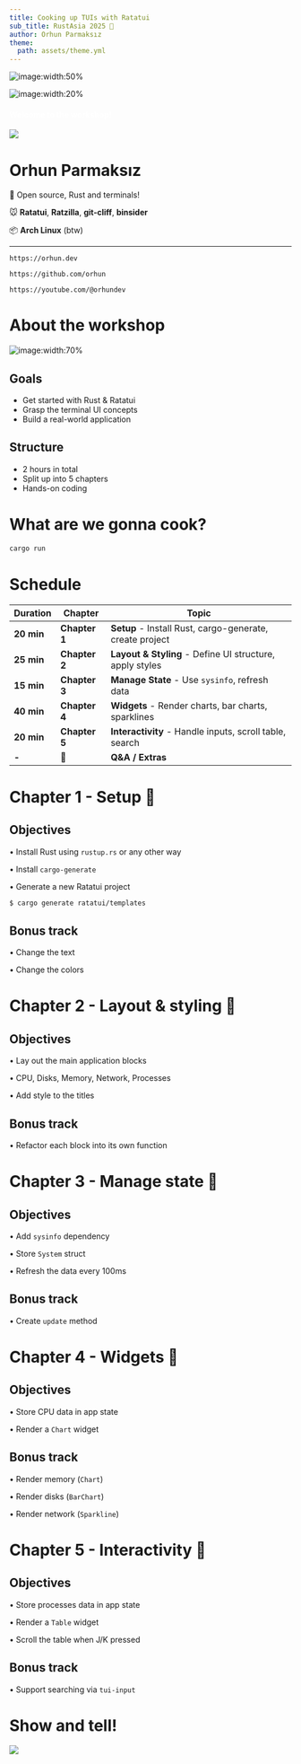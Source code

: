 ```yaml
---
title: Cooking up TUIs with Ratatui
sub_title: RustAsia 2025 🐲
author: Orhun Parmaksız
theme:
  path: assets/theme.yml
---
```


<!-- new_lines: 2 -->

![image:width:50%](assets/rustasia.png)

![image:width:20%](assets/rat-chef.gif)

<!-- column_layout: [1, 2, 1] -->

<!-- column: 1 -->

#### <span style="color: #ffffff">**Welcome to the workshop!**</span>

<!-- reset_layout -->

<!-- column_layout: [1, 9] -->

<!-- column: 1 -->

[](https://github.com/orhun/rustasia2025-ratatui-workshop)

<!-- end_slide -->

<!-- column_layout: [4, 5] -->

<!-- column: 0 -->

<!-- new_lines: 1 -->

![](assets/orhun.jpg)

<!-- column: 1 -->

<!-- new_lines: 1 -->

<!-- pause -->

# **Orhun Parmaksız**

🦀 Open source, Rust and terminals!

🐭 **Ratatui**, **Ratzilla**, **git-cliff**, **binsider**

📦 **Arch Linux** (btw)

---

`https://orhun.dev             `

`https://github.com/orhun      `

`https://youtube.com/@orhundev `

<!-- end_slide -->

# About the workshop

<!-- pause -->

<!-- column_layout: [3, 2] -->

<!-- column: 1 -->

![image:width:70%](assets/ratatui-spin.gif)

<!-- column: 0 -->

## Goals

- Get started with Rust & Ratatui
- Grasp the terminal UI concepts
- Build a real-world application

<!-- pause -->

## Structure

- 2 hours in total
- Split up into 5 chapters
- Hands-on coding

<!-- end_slide -->

# What are we gonna cook?

```bash +exec +acquire_terminal
cargo run
```

<!-- end_slide -->

# Schedule

| Duration   | Chapter       | Topic                                                    |
| ---------- | ------------- | -------------------------------------------------------- |
| **20 min** | **Chapter 1** | **Setup** - Install Rust, cargo-generate, create project |
| **25 min** | **Chapter 2** | **Layout & Styling** - Define UI structure, apply styles |
| **15 min** | **Chapter 3** | **Manage State** - Use `sysinfo`, refresh data           |
| **40 min** | **Chapter 4** | **Widgets** - Render charts, bar charts, sparklines      |
| **20 min** | **Chapter 5** | **Interactivity** - Handle inputs, scroll table, search  |
| **-**      | 🧀            | **Q&A / Extras**                                         |

<!-- end_slide -->

# Chapter 1 - Setup 🧀

<!-- column_layout: [1, 1] -->

<!-- column: 0 -->

## Objectives

• Install Rust using `rustup.rs` or any other way

• Install `cargo-generate`

• Generate a new Ratatui project

```bash
$ cargo generate ratatui/templates
```

<!-- column: 1 -->

## Bonus track

• Change the text

• Change the colors

<!-- end_slide -->

# Chapter 2 - Layout & styling 🧀

<!-- column_layout: [1, 1] -->

<!-- column: 0 -->

## Objectives

• Lay out the main application blocks

• CPU, Disks, Memory, Network, Processes

• Add style to the titles

<!-- column: 1 -->

## Bonus track

• Refactor each block into its own function

<!-- end_slide -->

# Chapter 3 - Manage state 🧀

<!-- column_layout: [1, 1] -->

<!-- column: 0 -->

## Objectives

• Add `sysinfo` dependency

• Store `System` struct

• Refresh the data every 100ms

<!-- column: 1 -->

## Bonus track

• Create `update` method

<!-- end_slide -->

# Chapter 4 - Widgets 🧀

<!-- column_layout: [1, 1] -->

<!-- column: 0 -->

## Objectives

• Store CPU data in app state

• Render a `Chart` widget

<!-- column: 1 -->

## Bonus track

• Render memory (`Chart`)

• Render disks (`BarChart`)

• Render network (`Sparkline`)

<!-- end_slide -->

# Chapter 5 - Interactivity 🧀

<!-- column_layout: [1, 1] -->

<!-- column: 0 -->

## Objectives

• Store processes data in app state

• Render a `Table` widget

• Scroll the table when J/K pressed

<!-- column: 1 -->

## Bonus track

• Support searching via `tui-input`

<!-- end_slide -->

# Show and tell!

![](assets/rat-cheese.gif)

